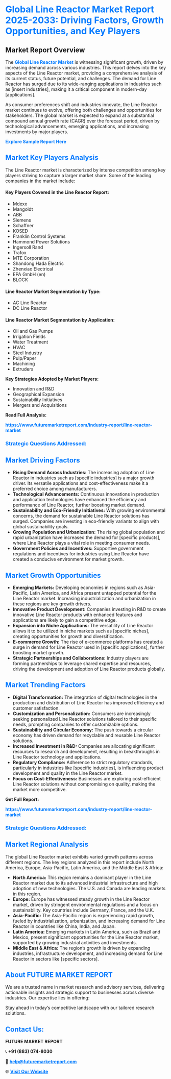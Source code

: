 <h1 style="color: #007BFF;">Global Line Reactor Market Report 2025-2033: Driving Factors, Growth Opportunities, and Key Players</h1>

<section id="overview">
<h2>Market Report Overview</h2>
<p>The <a href="https://www.futuremarketreport.com/industry-report/line-reactor-market" style="color: #007BFF; text-decoration: none;"><strong>Global Line Reactor Market</strong></a> is witnessing significant growth, driven by increasing demand across various industries. This report delves into the key aspects of the Line Reactor market, providing a comprehensive analysis of its current status, future potential, and challenges. The demand for Line Reactor has surged due to its wide-ranging applications in industries such as [insert industries], making it a critical component in modern-day [applications].</p>
<p>As consumer preferences shift and industries innovate, the Line Reactor market continues to evolve, offering both challenges and opportunities for stakeholders. The global market is expected to expand at a substantial compound annual growth rate (CAGR) over the forecast period, driven by technological advancements, emerging applications, and increasing investments by major players.</p>
</section>

<section id="overview">
<p><a href="https://www.futuremarketreport.com/request-sample/reportId=55287" style="color: #007BFF; text-decoration: none;"><strong>Explore Sample Report Here</strong></a></p>
</section>

<section id="key-players">
<h2 style="color: #007BFF;">Market Key Players Analysis</h2>
<p>The Line Reactor market is characterized by intense competition among key players striving to capture a larger market share. Some of the leading companies in the market include:</p>
<h4>Key Players Covered in the Line Reactor Report:</h4>
<ul><li>Mdexx</li><li>Mangoldt</li><li>ABB</li><li>Siemens</li><li>Schaffner</li><li>KOSED</li><li>Franklin Control Systems</li><li>Hammond Power Solutions</li><li>Ingersoll Rand</li><li>Trafox</li><li>MTE Corporation</li><li>Shandong Hada Electric</li><li>Zhenxiao Electrical</li><li>EPA GmbH (en)</li><li>BLOCK</li></ul>
<h4>Line Reactor Market Segmentation by Type:</h4>
<ul><li>AC Line Reactor</li><li>DC Line Reactor</li></ul>

<h4>Line Reactor Market Segmentation by Application:</h4>
<ul><li>Oil and Gas Pumps</li><li>Irrigation Fields</li><li>Water Treatment</li><li>HVAC</li><li>Steel Industry</li><li>Pulp/Paper</li><li>Machining</li><li>Extruders</li></ul>
<p><strong>Key Strategies Adopted by Market Players:</strong></p>
<ul>
<li>Innovation and R&D</li>
<li>Geographical Expansion</li>
<li>Sustainability Initiatives</li>
<li>Mergers and Acquisitions</li>
</ul>
</section>

<section>
<p><strong>Read Full Analysis: </strong></p><a href="https://www.futuremarketreport.com/industry-report/line-reactor-market" style="color: #007BFF; text-decoration: none;"><strong>https://www.futuremarketreport.com/industry-report/line-reactor-market</strong></a>
<h3 style="color: #007BFF;">Strategic Questions Addressed:</h3>
</section>

<section id="driving-factors">
<h2 style="color: #007BFF;">Market Driving Factors</h2>
<ul>
<li><strong>Rising Demand Across Industries:</strong> The increasing adoption of Line Reactor in industries such as [specific industries] is a major growth driver. Its versatile applications and cost-effectiveness make it a preferred choice among manufacturers.</li>
<li><strong>Technological Advancements:</strong> Continuous innovations in production and application technologies have enhanced the efficiency and performance of Line Reactor, further boosting market demand.</li>
<li><strong>Sustainability and Eco-Friendly Initiatives:</strong> With growing environmental concerns, the demand for sustainable Line Reactor solutions has surged. Companies are investing in eco-friendly variants to align with global sustainability goals.</li>
<li><strong>Growing Population and Urbanization:</strong> The rising global population and rapid urbanization have increased the demand for [specific products], where Line Reactor plays a vital role in meeting consumer needs.</li>
<li><strong>Government Policies and Incentives:</strong> Supportive government regulations and incentives for industries using Line Reactor have created a conducive environment for market growth.</li>
</ul>
</section>

<section id="growth-opportunities">
<h2 style="color: #007BFF;">Market Growth Opportunities</h2>
<ul>
<li><strong>Emerging Markets:</strong> Developing economies in regions such as Asia-Pacific, Latin America, and Africa present untapped potential for the Line Reactor market. Increasing industrialization and urbanization in these regions are key growth drivers.</li>
<li><strong>Innovative Product Development:</strong> Companies investing in R&D to create innovative Line Reactor products with enhanced features and applications are likely to gain a competitive edge.</li>
<li><strong>Expansion into Niche Applications:</strong> The versatility of Line Reactor allows it to be utilized in niche markets such as [specific niches], creating opportunities for growth and diversification.</li>
<li><strong>E-commerce Growth:</strong> The rise of e-commerce platforms has created a surge in demand for Line Reactor used in [specific applications], further boosting market growth.</li>
<li><strong>Strategic Partnerships and Collaborations:</strong> Industry players are forming partnerships to leverage shared expertise and resources, driving the development and adoption of Line Reactor products globally.</li>
</ul>
</section>

<section id="trending-factors">
<h2 style="color: #007BFF;">Market Trending Factors</h2>
<ul>
<li><strong>Digital Transformation:</strong> The integration of digital technologies in the production and distribution of Line Reactor has improved efficiency and customer satisfaction.</li>
<li><strong>Customization and Personalization:</strong> Consumers are increasingly seeking personalized Line Reactor solutions tailored to their specific needs, prompting companies to offer customizable options.</li>
<li><strong>Sustainability and Circular Economy:</strong> The push towards a circular economy has driven demand for recyclable and reusable Line Reactor solutions.</li>
<li><strong>Increased Investment in R&D:</strong> Companies are allocating significant resources to research and development, resulting in breakthroughs in Line Reactor technology and applications.</li>
<li><strong>Regulatory Compliance:</strong> Adherence to strict regulatory standards, particularly in industries like [specific industries], is influencing product development and quality in the Line Reactor market.</li>
<li><strong>Focus on Cost-Effectiveness:</strong> Businesses are exploring cost-efficient Line Reactor solutions without compromising on quality, making the market more competitive.</li>
</ul>
</section>

<section>
<p><strong>Get Full Report: </strong></p><a href="https://www.futuremarketreport.com/industry-report/line-reactor-market" style="color: #007BFF; text-decoration: none;"><strong>https://www.futuremarketreport.com/industry-report/line-reactor-market</strong></a>
<h3 style="color: #007BFF;">Strategic Questions Addressed:</h3>
</section>


<section id="regional-analysis">
<h2 style="color: #007BFF;">Market Regional Analysis</h2>
<p>The global Line Reactor market exhibits varied growth patterns across different regions. The key regions analyzed in this report include North America, Europe, Asia-Pacific, Latin America, and the Middle East & Africa:</p>
<ul>
<li><strong>North America:</strong> This region remains a dominant player in the Line Reactor market due to its advanced industrial infrastructure and high adoption of new technologies. The U.S. and Canada are leading markets in this region.</li>
<li><strong>Europe:</strong> Europe has witnessed steady growth in the Line Reactor market, driven by stringent environmental regulations and a focus on sustainability. Key countries include Germany, France, and the U.K.</li>
<li><strong>Asia-Pacific:</strong> The Asia-Pacific region is experiencing rapid growth, fueled by industrialization, urbanization, and increasing demand for Line Reactor in countries like China, India, and Japan.</li>
<li><strong>Latin America:</strong> Emerging markets in Latin America, such as Brazil and Mexico, present significant opportunities for the Line Reactor market, supported by growing industrial activities and investments.</li>
<li><strong>Middle East & Africa:</strong> The region’s growth is driven by expanding industries, infrastructure development, and increasing demand for Line Reactor in sectors like [specific sectors].</li>
</ul>
</section>

<footer>
<h2 style="color: #007BFF;">About FUTURE MARKET REPORT</h2>
<p>We are a trusted name in market research and advisory services, delivering actionable insights and strategic support to businesses across diverse industries. Our expertise lies in offering:</p>

<p>Stay ahead in today’s competitive landscape with our tailored research solutions.</p>

<h2 style="color: #007BFF;">Contact Us:</h2>
<p><strong>FUTURE MARKET REPORT</strong></p>
<p>📞 <strong>+91 (883) 074-8030</strong></p>
<p>📧 <strong><a href="mailto:help@futuremarketreport.com" style="color: #007BFF;">help@futuremarketreport.com</a></strong></p>
<p>🌐 <strong><a href="https://www.futuremarketreport.com/" style="color: #007BFF;">Visit Our Website</a></strong></p>
</footer>